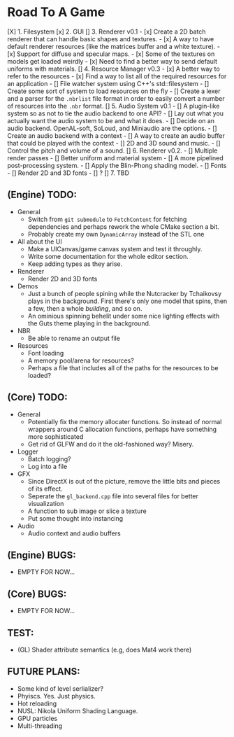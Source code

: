 # Road To A Game 
[X] 1. Filesystem
[x] 2. GUI
[] 3. Renderer v0.1
    - [x] Create a 2D batch renderer that can handle basic shapes and textures.
    - [x] A way to have default renderer resources (like the matrices buffer and a white texture).
    - [x] Support for diffuse and specular maps.
    - [x] Some of the textures on models get loaded weirdly
    - [x] Need to find a better way to send default uniforms with materials.
[] 4. Resource Manager v0.3
    - [x] A better way to refer to the resources
    - [x] Find a way to list all of the required resources for an application
    - [] File watcher system using C++'s std::filesystem
    - [] Create some sort of system to load resources on the fly 
    - [] Create a lexer and a parser for the `.nbrlist` file format in order to easily convert a number of resources into the `.nbr` format.
[] 5. Audio System v0.1 
    - [] A plugin-like system so as not to tie the audio backend to one API?
    - [] Lay out what you actually want the audio system to be and what it does. 
    - [] Decide on an audio backend. OpenAL-soft, SoLoud, and Miniaudio are the options.
    - [] Create an audio backend with a context 
    - [] A way to create an audio buffer that could be played with the context 
    - [] 2D and 3D sound and music. 
    - [] Control the pitch and volume of a sound.
[] 6. Renderer v0.2. 
    - [] Multiple render passes
    - [] Better uniform and material system
    - [] A more pipelined post-processing system.
    - [] Apply the Blin-Phong shading model.
    - [] Fonts
    - [] Render 2D and 3D fonts
    - [] ?
[] 7. TBD

## (Engine) TODO: 
* General 
    - Switch from `git submodule` to `FetchContent` for fetching dependencies and perhaps rework the whole CMake section a bit.
    - Probably create my own `DynamicArray` instead of the STL one
* All about the UI 
    - Make a UICanvas/game canvas system and test it throughly.
    - Write some documentation for the whole editor section.
    - Keep adding types as they arise.
* Renderer 
    - Render 2D and 3D fonts
* Demos
    - Just a bunch of people spining while the Nutcracker by Tchaikovsy plays in the background. First there's only one model that spins, then a few, then a whole _building_, and so on.
    - An ominious spinning behelit under some nice lighting effects with the Guts theme playing in the background.
* NBR 
    - Be able to rename an output file 
* Resources 
    - Font loading 
    - A memory pool/arena for resources?
    - Perhaps a file that includes all of the paths for the resources to be loaded? 

## (Core) TODO: 
* General
    - Potentially fix the memory allocater functions. So instead of normal wrappers around C allocation functions, perhaps have something more sophisticated
    - Get rid of GLFW and do it the old-fashioned way? Misery.
* Logger 
    - Batch logging? 
    - Log into a file
* GFX 
    - Since DirectX is out of the picture, remove the little bits and pieces of its effect.
    - Seperate the `gl_backend.cpp` file into several files for better visualization
    - A function to sub image or slice a texture 
    - Put some thought into instancing
* Audio 
    - Audio context and audio buffers

## (Engine) BUGS: 
- EMPTY FOR NOW...

## (Core) BUGS: 
- EMPTY FOR NOW...

## TEST: 
- (GL) Shader attribute semantics (e.g, does Mat4 work there)

## FUTURE PLANS: 
- Some kind of level serlializer?
- Phyiscs. Yes. Just physics.
- Hot reloading
- NUSL: Nikola Uniform Shading Language. 
- GPU particles
- Multi-threading
